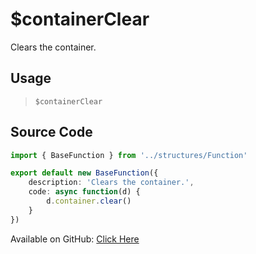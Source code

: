 # $containerClear
Clears the container.
## Usage
> `$containerClear`
## Source Code
```ts
import { BaseFunction } from '../structures/Function'

export default new BaseFunction({
    description: 'Clears the container.',
    code: async function(d) {
        d.container.clear()
    }
})
```
Available on GitHub: [Click Here](https://github.com/Cyberghxst/bdjs/blob/v1/src/functions/containerClear.ts)